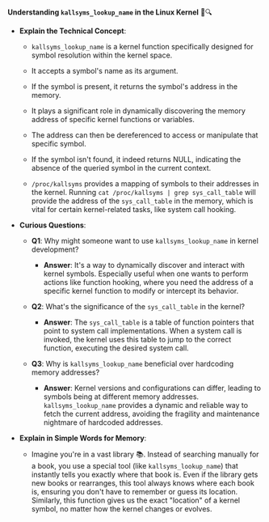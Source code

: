 
**Understanding `kallsyms_lookup_name` in the Linux Kernel** 🐧🔍

- **Explain the Technical Concept**:
  - `kallsyms_lookup_name` is a kernel function specifically designed for symbol resolution within the kernel space.
  - It accepts a symbol's name as its argument.
  - If the symbol is present, it returns the symbol's address in the memory.
  - It plays a significant role in dynamically discovering the memory address of specific kernel functions or variables.
  - The address can then be dereferenced to access or manipulate that specific symbol.
  - If the symbol isn't found, it indeed returns NULL, indicating the absence of the queried symbol in the current context.
  
  - `/proc/kallsyms` provides a mapping of symbols to their addresses in the kernel. Running `cat /proc/kallsyms | grep sys_call_table` will provide the address of the `sys_call_table` in the memory, which is vital for certain kernel-related tasks, like system call hooking.

- **Curious Questions**:
  - **Q1**: Why might someone want to use `kallsyms_lookup_name` in kernel development?
    - **Answer**: It's a way to dynamically discover and interact with kernel symbols. Especially useful when one wants to perform actions like function hooking, where you need the address of a specific kernel function to modify or intercept its behavior.
  
  - **Q2**: What's the significance of the `sys_call_table` in the kernel?
    - **Answer**: The `sys_call_table` is a table of function pointers that point to system call implementations. When a system call is invoked, the kernel uses this table to jump to the correct function, executing the desired system call.
  
  - **Q3**: Why is `kallsyms_lookup_name` beneficial over hardcoding memory addresses?
    - **Answer**: Kernel versions and configurations can differ, leading to symbols being at different memory addresses. `kallsyms_lookup_name` provides a dynamic and reliable way to fetch the current address, avoiding the fragility and maintenance nightmare of hardcoded addresses.

- **Explain in Simple Words for Memory**:
  - Imagine you're in a vast library 📚. Instead of searching manually for a book, you use a special tool (like `kallsyms_lookup_name`) that instantly tells you exactly where that book is. Even if the library gets new books or rearranges, this tool always knows where each book is, ensuring you don't have to remember or guess its location. Similarly, this function gives us the exact "location" of a kernel symbol, no matter how the kernel changes or evolves.